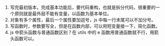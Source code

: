 1. 写完最初版本，完成基本功能后，要代码重构，也就是拆分代码，很重要的一个原则就是最外层不能有变量，以函数为基本单位。
2. 对象有多个属性，最后一个属性要加逗号，js 中每一行末尾可以不加分号。
3. 写函数时，参数要写全，但是在函数内部，可以用短变量接一下，简化函数。
4. js 中箭头函数与普通函数区别？在 utils 中的 e 函数用普通函数就不行，用箭头函数可以。
